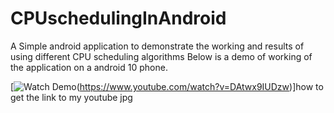 # CPUschedulingInAndroid
A Simple android application to demonstrate the working and results of using different CPU scheduling algorithms 
Below is a demo of working of the application on a android 10 phone.

[![Watch Demo](https://img.youtube.com/vi/DAtwx9IUDzw/maxresdefault.jpg)(https://www.youtube.com/watch?v=DAtwx9IUDzw)]how to get the link to my youtube jpg

